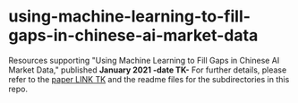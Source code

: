 # using-machine-learning-to-fill-gaps-in-chinese-ai-market-data
Resources supporting "Using Machine Learning to Fill Gaps in Chinese AI Market Data," published **January 2021 -date TK-** For further details, please refer to the [paper LINK TK](https://cset.georgetown.edu/________) and the readme files for the subdirectories in this repo.
